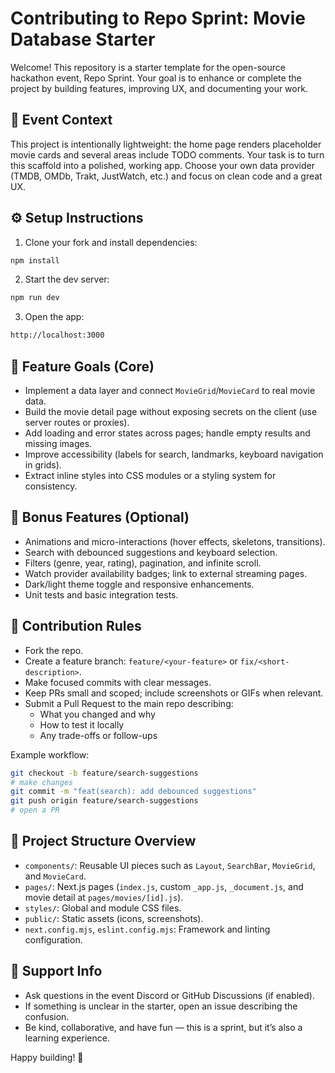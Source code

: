 # Contributing to Repo Sprint: Movie Database Starter

Welcome! This repository is a starter template for the open-source hackathon event, Repo Sprint. Your goal is to enhance or complete the project by building features, improving UX, and documenting your work.

## 🏁 Event Context
This project is intentionally lightweight: the home page renders placeholder movie cards and several areas include TODO comments. Your task is to turn this scaffold into a polished, working app. Choose your own data provider (TMDB, OMDb, Trakt, JustWatch, etc.) and focus on clean code and a great UX.

## ⚙️ Setup Instructions
1. Clone your fork and install dependencies:
```bash
npm install
```
2. Start the dev server:
```bash
npm run dev
```
3. Open the app:
```bash
http://localhost:3000
```

## 🎯 Feature Goals (Core)
- Implement a data layer and connect `MovieGrid`/`MovieCard` to real movie data.
- Build the movie detail page without exposing secrets on the client (use server routes or proxies).
- Add loading and error states across pages; handle empty results and missing images.
- Improve accessibility (labels for search, landmarks, keyboard navigation in grids).
- Extract inline styles into CSS modules or a styling system for consistency.

## 💎 Bonus Features (Optional)
- Animations and micro-interactions (hover effects, skeletons, transitions).
- Search with debounced suggestions and keyboard selection.
- Filters (genre, year, rating), pagination, and infinite scroll.
- Watch provider availability badges; link to external streaming pages.
- Dark/light theme toggle and responsive enhancements.
- Unit tests and basic integration tests.

## 🔀 Contribution Rules
- Fork the repo.
- Create a feature branch: `feature/<your-feature>` or `fix/<short-description>`.
- Make focused commits with clear messages.
- Keep PRs small and scoped; include screenshots or GIFs when relevant.
- Submit a Pull Request to the main repo describing:
  - What you changed and why
  - How to test it locally
  - Any trade-offs or follow-ups

Example workflow:
```bash
git checkout -b feature/search-suggestions
# make changes
git commit -m "feat(search): add debounced suggestions"
git push origin feature/search-suggestions
# open a PR
```

## 📁 Project Structure Overview
- `components/`: Reusable UI pieces such as `Layout`, `SearchBar`, `MovieGrid`, and `MovieCard`.
- `pages/`: Next.js pages (`index.js`, custom `_app.js`, `_document.js`, and movie detail at `pages/movies/[id].js`).
- `styles/`: Global and module CSS files.
- `public/`: Static assets (icons, screenshots).
- `next.config.mjs`, `eslint.config.mjs`: Framework and linting configuration.

## 💬 Support Info
- Ask questions in the event Discord or GitHub Discussions (if enabled).
- If something is unclear in the starter, open an issue describing the confusion.
- Be kind, collaborative, and have fun — this is a sprint, but it’s also a learning experience.

Happy building! 🚀
